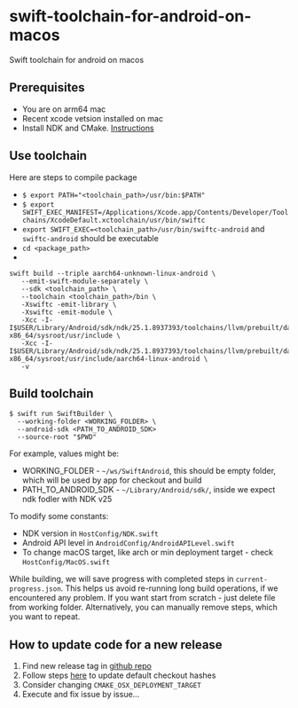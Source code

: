 # swift-toolchain-for-android-on-macos

Swift toolchain for android on macos

## Prerequisites
- You are on arm64 mac
- Recent xcode vetsion installed on mac
- Install NDK and CMake. [Instructions](https://developer.android.com/studio/projects/install-ndk)

## Use toolchain

Here are steps to compile package

- `$ export PATH="<toolchain_path>/usr/bin:$PATH"`
- `$ export SWIFT_EXEC_MANIFEST=/Applications/Xcode.app/Contents/Developer/Toolchains/XcodeDefault.xctoolchain/usr/bin/swiftc`
- `export SWIFT_EXEC=<toolchain_path>/usr/bin/swiftc-android`  and `swiftc-android` should be executable
- `cd <package_path>`
-
 ```
 swift build --triple aarch64-unknown-linux-android \
    --emit-swift-module-separately \
    --sdk <toolchain_path> \
    --toolchain <toolchain_path>/bin \
    -Xswiftc -emit-library \
    -Xswiftc -emit-module \
    -Xcc -I-I$USER/Library/Android/sdk/ndk/25.1.8937393/toolchains/llvm/prebuilt/darwin-x86_64/sysroot/usr/include \
    -Xcc -I-I$USER/Library/Android/sdk/ndk/25.1.8937393/toolchains/llvm/prebuilt/darwin-x86_64/sysroot/usr/include/aarch64-linux-android \
    -v
```

## Build toolchain
```
$ swift run SwiftBuilder \
  --working-folder <WORKING_FOLDER> \
  --android-sdk <PATH_TO_ANDROID_SDK>
  --source-root "$PWD"
```
For example, values might be:
- WORKING_FOLDER - `~/ws/SwiftAndroid`, this should be empty folder, which will be used by app for checkout and build
- PATH_TO_ANDROID_SDK - `~/Library/Android/sdk/`, inside we expect ndk fodler with NDK v25

To modify some constants:
- NDK version in `HostConfig/NDK.swift`
- Android API level in `AndroidConfig/AndroidAPILevel.swift`
- To change macOS target, like arch or min deployment target - check `HostConfig/MacOS.swift` 

While building, we will save progress with completed steps in `current-progress.json`. 
This helps us avoid re-running long build operations, if we encountered any problem.
If you want start from scratch - just delete file from working folder. Alternatively, you can manually remove steps, which you want to repeat.


## How to update code for a new release

1. Find new release tag in [github repo](https://github.com/apple/swift.git)
2. Follow steps [here](./Sources/SwiftBuilder/Repos/HowToGetCommitHashes.md) to update default checkout hashes
3. Consider changing `CMAKE_OSX_DEPLOYMENT_TARGET`
4. Execute and fix issue by issue...



